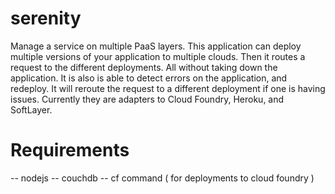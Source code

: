 serenity
========

Manage a service on multiple PaaS layers. This application can deploy multiple versions of your application to multiple clouds. Then it routes a request to the different deployments. All without taking down the application. It is also is able to detect errors on the application, and redeploy. It will reroute the request to a different deployment if one is having issues. Currently they are adapters to Cloud Foundry, Heroku, and SoftLayer.

Requirements
========
-- nodejs
-- couchdb
-- cf command ( for deployments to cloud foundry )

